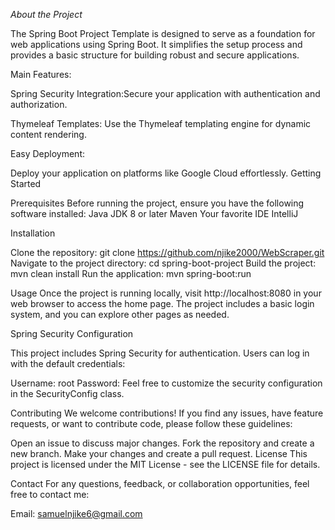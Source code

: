 *About the Project*

The Spring Boot Project Template is designed to serve as a foundation for web applications using Spring Boot. It simplifies the setup process and provides a basic structure for building robust and secure applications.

Main Features:

Spring Security Integration:Secure your application with authentication and authorization.

Thymeleaf Templates: Use the Thymeleaf templating engine for dynamic content rendering.


Easy Deployment: 

Deploy your application on platforms like Google Cloud effortlessly.
Getting Started


Prerequisites
Before running the project, ensure you have the following software installed:
Java JDK 8 or later
Maven
Your favorite IDE IntelliJ 


Installation

Clone the repository: git clone https://github.com/njike2000/WebScraper.git
Navigate to the project directory: cd spring-boot-project
Build the project: mvn clean install
Run the application: mvn spring-boot:run

Usage
Once the project is running locally, visit http://localhost:8080 in your web browser to access the home page. The project includes a basic login system, and you can explore other pages as needed.

Spring Security Configuration

This project includes Spring Security for authentication. Users can log in with the default credentials:

Username: root
Password: 
Feel free to customize the security configuration in the SecurityConfig class.

Contributing
We welcome contributions! If you find any issues, have feature requests, or want to contribute code, please follow these guidelines:

Open an issue to discuss major changes.
Fork the repository and create a new branch.
Make your changes and create a pull request.
License
This project is licensed under the MIT License - see the LICENSE file for details.

Contact
For any questions, feedback, or collaboration opportunities, feel free to contact me:

Email: samuelnjike6@gmail.com
